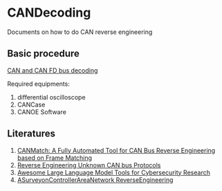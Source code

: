 # CANDecoding
Documents on how to do CAN reverse engineering
## Basic procedure

[CAN and CAN FD bus decoding](https://www.picotech.com/library/oscilloscopes/can-bus-serial-protocol-decoding)

Required equipments:

1. differential oscilloscope
2. CANCase
3. CANOE Software

## Literatures

1. [CANMatch: A Fully Automated Tool for CAN Bus Reverse Engineering based on Frame Matching](https://orbilu.uni.lu/bitstream/10993/48502/1/FINAL%20VERSION.pdf)
2. [Reverse Engineering Unknown CAN bus Protocols](https://deadpacketsociety.net/Reverse-Engineering-Unknown-CANbus-Protocols/)
3. [Awesome Large Language Model Tools for Cybersecurity Research](https://github.com/tenable/awesome-llm-cybersecurity-tools)
4. [ASurveyonControllerAreaNetwork ReverseEngineering](https://rtcl.eecs.umich.edu/rtclweb/assets/publications/2023/ieeecomm23-buscemi.pdf)
